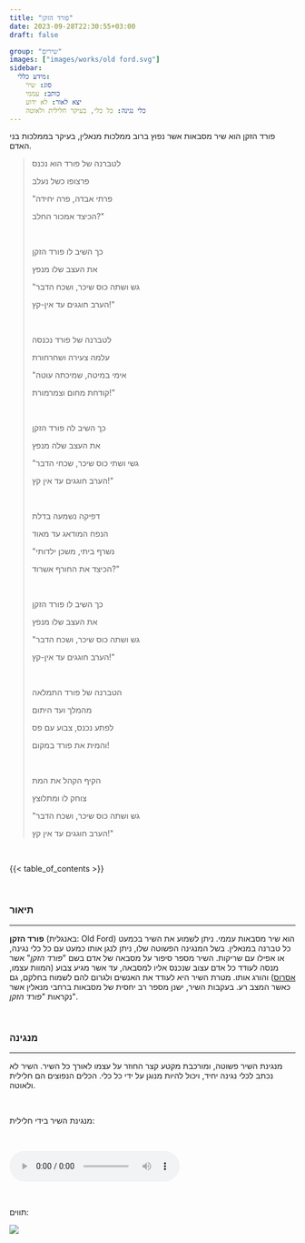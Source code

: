 ```yaml
---
title: "פורד הזקן"
date: 2023-09-28T22:30:55+03:00
draft: false

group: "שירים"
images: ["images/works/old ford.svg"]
sidebar:
  מידע כללי:
    סוג: שיר
    כותב: עממי
    יצא לאור: לא ידוע
    כלי נגינה: כל כלי, בעיקר חלילית ולאוטה
---
```


פורד הזקן הוא שיר מסבאות אשר נפוץ ברוב ממלכות מנאלין, בעיקר בממלכות בני האדם.

<!--more-->


> לטברנה של פורד הוא נכנס
>
> פרצופו כשל נעלב
>
> "פרתי אבדה, פרה יחידה
>
> הכיצד אמכור החלב?"
>
> &nbsp;
>
> כך השיב לו פורד הזקן
>
> את העצב שלו מנפץ
>
> "גש ושתה כוס שיכר, ושכח הדבר
>
> הערב חוגגים עד אין-קץ!"
>
> &nbsp;
>
> לטברנה של פורד נכנסה
>
> עלמה צעירה ושחרחורת
>
> "אימי במיטה, שמיכתה עוטה
>
> קודחת מחום וצמרמורת!"
>
> &nbsp;
>
> כך השיב לה פורד הזקן
>
> את העצב שלה מנפץ
>
> "גשי ושתי כוס שיכר, שכחי הדבר
>
> הערב חוגגים עד אין קץ!"
>
> &nbsp;
>
> דפיקה נשמעה בדלת
>
> הנפח המודאג עד מאוד
>
> "נשרף ביתי, משכן ילדותי
>
> הכיצד את החורף אשרוד?"
>
> &nbsp;
>
> כך השיב לו פורד הזקן
>
> את העצב שלו מנפץ
>
> "גש ושתה כוס שיכר, ושכח הדבר
>
> הערב חוגגים עד אין-קץ!"
>
> &nbsp;
>
> הטברנה של פורד התמלאה
>
> מהמלך ועד היתום
>
> לפתע נכנס, צבוע עם פס
>
> והמית את פורד במקום!
>
> &nbsp;
>
> הקיף הקהל את המת
>
> צוחק לו ומתלוצץ
>
> "גש ושתה כוס שיכר, ושכח הדבר
>
> הערב חוגגים עד אין קץ!"

&nbsp;

{{< table_of_contents >}}

&nbsp;

### תיאור

---

**פורד הזקן** (באנגלית: Old Ford) הוא שיר מסבאות עממי. ניתן לשמוע את השיר בכמעט כל טברנה במנאלין. בשל המנגינה הפשוטה שלו, ניתן לנגן אותו כמעט עם כל כלי נגינה, או אפילו עם שריקות. השיר מספר סיפור על מסבאה של אדם בשם "_פורד הזקן_" אשר מנסה לעודד כל אדם עצוב שנכנס אליו למסבאה, עד אשר מגיע צבוע (המוות עצמו, [אסרוס](../../deities/aserus)) והורג אותו. מטרת השיר היא לעודד את האנשים ולגרום להם לשמוח בחלקם, גם כאשר המצב רע. בעקבות השיר, ישנן מספר רב יחסית של מסבאות ברחבי מנאלין אשר נקראות "_פורד הזקן_".

&nbsp;

### מנגינה

---

מנגינת השיר פשוטה, ומורכבת מקטע קצר החוזר על עצמו לאורך כל השיר. השיר לא נכתב לכלי נגינה יחיד, ויכול להיות מנוגן על ידי כל כלי. הכלים הנפוצים הם חלילית ולאוטה.

&nbsp;

מנגינת השיר בידי חלילית:

&nbsp;

<audio controls><source src="../../sound/works/old ford.mp3" type="audio/mpeg">Your browser does not support the audio element.</audio>

&nbsp;

תווים:

<a href="../../images/works/old ford.svg"><img src="../../images/works/old ford.svg" /></a>
